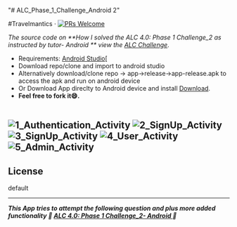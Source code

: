 "# ALC_Phase_1_Challenge_Android 2" 

#Travelmantics &middot; [![PRs Welcome](https://img.shields.io/badge/PRs-welcome-brightgreen.svg)](https://github.com/msal4/royal_news/compare?expand=1)

*The source code on **How I solved the ALC 4.0: Phase 1 Challenge_2 as instructed by tutor- Android
** view the [ALC Challenge](https://docs.google.com/document/d/1GsTwCCmG9krpzt0LsSpk6rHzGFfmTxrqLhDWO6veQ2A/preview)*.

* Requirements: [Android Studio](https://developer.android.com/studio/)[<br />
* Download repo/clone and import to android studio<br />
* Alternatively  download/clone repo -> app->release->app-release.apk to access the apk and run on android device
* Or Download App direclty to Android device and install [Download](https://drive.google.com/open?id=1fiY_CoAjGQDk_Ay4_-hGafEmesiLSpPR).
* **Feel free to fork it😄.**<br /><br />

![1_Authentication_Activity](https://user-images.githubusercontent.com/37632283/62490449-365ac400-b7c1-11e9-840c-18fa3bb7c390.jpeg)
![2_SignUp_Activity](https://user-images.githubusercontent.com/37632283/62490456-38bd1e00-b7c1-11e9-93f0-687b158e82f6.jpeg)
![3_SignUp_Activity](https://user-images.githubusercontent.com/37632283/62490459-3a86e180-b7c1-11e9-9fb8-8b037cd33d67.jpeg)
![4_User_Activity](https://user-images.githubusercontent.com/37632283/62490461-3bb80e80-b7c1-11e9-9225-ea8961b1232e.jpeg)
![5_Admin_Activity](https://user-images.githubusercontent.com/37632283/62490469-3e1a6880-b7c1-11e9-9a30-b93c818a2231.jpeg)
---


## License
default

---

***This App tries to attempt the following question and plus more added functionality 💙 [ALC 4.0: Phase 1 Challenge_2- Android
](https://docs.google.com/document/d/1u2TzroDJj7dMz9KhH3hmYqoYE3SfwqpViB4EILQM_XI/preview) 💙***

